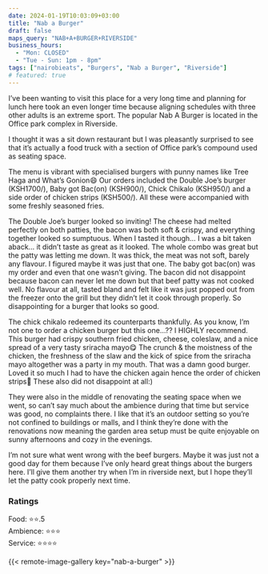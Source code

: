 ```yaml
---
date: 2024-01-19T10:03:09+03:00
title: "Nab a Burger"
draft: false
maps_query: "NAB+A+BURGER+RIVERSIDE"
business_hours:
  - "Mon: CLOSED"
  - "Tue - Sun: 1pm - 8pm"
tags: ["nairobieats", "Burgers", "Nab a Burger", "Riverside"]
# featured: true
---
```


I’ve been wanting to visit this place for a very long time and planning for lunch here took an even longer time because aligning schedules with three other adults is an extreme sport. The popular Nab A Burger is located in the Office park complex in Riverside.

I thought it was a sit down restaurant but I was pleasantly surprised to see that it’s actually a food truck with a section of Office park’s compound used as seating space.

The menu is vibrant with specialised burgers with punny names like Tree Haga and What’s Gonion😄 Our orders included the Double Joe’s burger (KSH1700/), Baby got Bac(on) (KSH900/), Chick Chikalo (KSH950/) and a side order of chicken strips (KSH500/). All these were accompanied with some freshly seasoned fries.

The Double Joe’s burger looked so inviting! The cheese had melted perfectly on both patties, the bacon was both soft & crispy, and everything together looked so sumptuous. When I tasted it though… I was a bit taken aback… it didn’t taste as great as it looked. The whole combo was great but the patty was letting me down. It was thick, the meat was not soft, barely any flavour. I figured maybe it was just that one. The baby got bac(on) was my order and even that one wasn’t giving. The bacon did not disappoint because bacon can never let me down but that beef patty was not cooked well. No flavour at all, tasted bland and felt like it was just popped out from the freezer onto the grill but they didn’t let it cook through properly. So disappointing for a burger that looks so good.

The chick chikalo redeemed its counterparts thankfully. As you know, I’m not one to order a chicken burger but this one…?? I HIGHLY recommend. This burger had crispy southern fried chicken, cheese, coleslaw, and a nice spread of a very tasty sriracha mayo😋 The crunch & the moistness of the chicken, the freshness of the slaw and the kick of spice from the sriracha mayo altogether was a party in my mouth. That was a damn good burger. Loved it so much I had to have the chicken again hence the order of chicken strips🙈 These also did not disappoint at all:)

They were also in the middle of renovating the seating space when we went, so can’t say much about the ambience during that time but service was good, no complaints there. I like that it’s an outdoor setting so you’re not confined to buildings or malls, and I think they’re done with the renovations now meaning the garden area setup must be quite enjoyable on sunny afternoons and cozy in the evenings.

I’m not sure what went wrong with the beef burgers. Maybe it was just not a good day for them because I’ve only heard great things about the burgers here. I’ll give them another try when I’m in riverside next, but I hope they’ll let the patty cook properly next time.

### Ratings

Food: ⭐️⭐️.5<br>
Ambience: ⭐️⭐️⭐️<br>
Service: ⭐️⭐️⭐️⭐️<br>

{{< remote-image-gallery key="nab-a-burger" >}}
